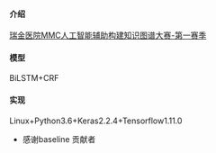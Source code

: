 
#### 介绍

[瑞金医院MMC人工智能辅助构建知识图谱大赛-第一赛季](https://tianchi.aliyun.com/competition/introduction.htm?spm=5176.100066.0.0.55d733afYIca7m&raceId=231687)


#### 模型

BiLSTM+CRF

#### 实现

Linux+Python3.6+Keras2.2.4+Tensorflow1.11.0 

* 感谢baseline 贡献者 




